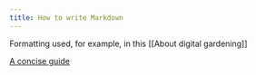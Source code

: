 ```yaml
---
title: How to write Markdown
---
```


Formatting used, for example, in this [[About digital gardening]]

[A concise guide](https://www.markdownguide.org/basic-syntax/#blockquotes-1)